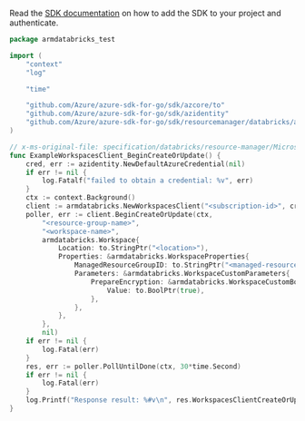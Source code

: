Read the [SDK documentation](https://github.com/Azure/azure-sdk-for-go/blob/sdk%2Fresourcemanager%2Fdatabricks%2Farmdatabricks%2Fv0.3.0/sdk/resourcemanager/databricks/armdatabricks/README.md) on how to add the SDK to your project and authenticate.

```go
package armdatabricks_test

import (
	"context"
	"log"

	"time"

	"github.com/Azure/azure-sdk-for-go/sdk/azcore/to"
	"github.com/Azure/azure-sdk-for-go/sdk/azidentity"
	"github.com/Azure/azure-sdk-for-go/sdk/resourcemanager/databricks/armdatabricks"
)

// x-ms-original-file: specification/databricks/resource-manager/Microsoft.Databricks/preview/2021-04-01-preview/examples/PrepareEncryption.json
func ExampleWorkspacesClient_BeginCreateOrUpdate() {
	cred, err := azidentity.NewDefaultAzureCredential(nil)
	if err != nil {
		log.Fatalf("failed to obtain a credential: %v", err)
	}
	ctx := context.Background()
	client := armdatabricks.NewWorkspacesClient("<subscription-id>", cred, nil)
	poller, err := client.BeginCreateOrUpdate(ctx,
		"<resource-group-name>",
		"<workspace-name>",
		armdatabricks.Workspace{
			Location: to.StringPtr("<location>"),
			Properties: &armdatabricks.WorkspaceProperties{
				ManagedResourceGroupID: to.StringPtr("<managed-resource-group-id>"),
				Parameters: &armdatabricks.WorkspaceCustomParameters{
					PrepareEncryption: &armdatabricks.WorkspaceCustomBooleanParameter{
						Value: to.BoolPtr(true),
					},
				},
			},
		},
		nil)
	if err != nil {
		log.Fatal(err)
	}
	res, err := poller.PollUntilDone(ctx, 30*time.Second)
	if err != nil {
		log.Fatal(err)
	}
	log.Printf("Response result: %#v\n", res.WorkspacesClientCreateOrUpdateResult)
}
```
